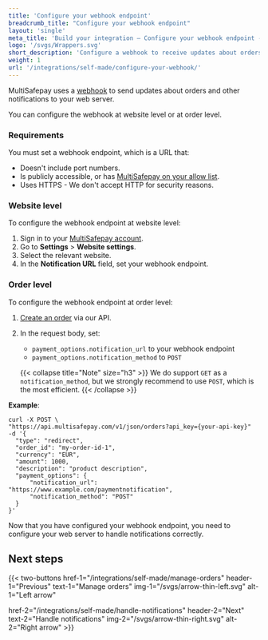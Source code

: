 ```yaml
---
title: 'Configure your webhook endpoint'
breadcrumb_title: "Configure your webhook endpoint"
layout: 'single'
meta_title: 'Build your integration – Configure your webhook endpoint - MultiSafepay Docs'
logo: '/svgs/Wrappers.svg'
short_description: 'Configure a webhook to receive updates about orders'
weight: 1
url: '/integrations/self-made/configure-your-webhook/'
---
```


MultiSafepay uses a [webhook](/developer/webhooks/) to send updates about orders and other notifications to your web server.

You can configure the webhook at website level or at order level.

### Requirements

You must set a webhook endpoint, which is a URL that:

- Doesn't include port numbers.
- Is publicly accessible, or has [MultiSafepay on your allow list](/developer/errors-explained/multisafepay-ip-ranges/).
- Uses HTTPS - We don't accept HTTP for security reasons.

### Website level

To configure the webhook endpoint at website level:

1. Sign in to your [MultiSafepay account](https://merchant.multisafepay.com).
2. Go to **Settings** > **Website settings**.
3. Select the relevant website.
4. In the **Notification URL** field, set your webhook endpoint.

### Order level

To configure the webhook endpoint at order level:

1. [Create an order](/api/#orders) via our API.
2. In the request body, set:
	- `payment_options.notification_url` to your webhook endpoint
	- `payment_options.notification_method` to `POST`

    {{< collapse title="Note" size="h3" >}}
We do support `GET` as a `notification_method`, but we strongly recommend to use `POST`, which is the most efficient.
{{< /collapse >}}

**Example**:

```
curl -X POST \
"https://api.multisafepay.com/v1/json/orders?api_key={your-api-key}"
-d '{
  "type": "redirect",
  "order_id": "my-order-id-1",
  "currency": "EUR",
  "amount": 1000,
  "description": "product description",
  "payment_options": {
      "notification_url": "https://www.example.com/paymentnotification",
      "notification_method": "POST"
  }
}'
```

Now that you have configured your webhook endpoint, you need to configure your web server to handle notifications correctly.

## Next steps

{{< two-buttons
href-1="/integrations/self-made/manage-orders" header-1="Previous" text-1="Manage orders" img-1="/svgs/arrow-thin-left.svg" alt-1="Left arrow" 

href-2="/integrations/self-made/handle-notifications" header-2="Next" text-2="Handle notifications" img-2="/svgs/arrow-thin-right.svg" alt-2="Right arrow" >}}